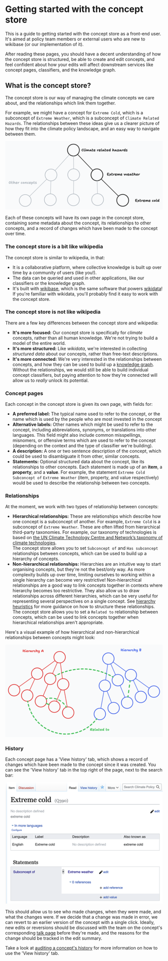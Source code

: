 # Getting started with the concept store

This is a guide to getting started with the concept store as a front-end user. It's aimed at policy team members or external users who are new to wikibase (or our implementation of it).

After reading these pages, you should have a decent understanding of how the concept store is structured, be able to create and edit concepts, and feel confident about how your edits will affect downstream services like concept pages, classifiers, and the knowledge graph.

## What is the concept store?

The concept store is our way of managing the climate concepts we care about, and the relationships which link them together.

For example, we might have a concept for `Extreme Cold`, which is a subconcept of `Extreme Weather`, which is a subconcept of `Climate Related Hazards`. The relationships between these ideas give us a clearer picture of how they fit into the climate policy landscape, and an easy way to navigate between them.

![](./images/concept-store-example.png)

Each of these concepts will have its own page in the concept store, containing some metadata about the concept, its relationships to other concepts, and a record of changes which have been made to the concept over time.

### The concept store is a bit like wikipedia

The concept store is similar to wikipedia, in that:

- It is a collaborative platform, where collective knowledge is built up over time by a community of users (like you!).
- The data can be queried and used in other applications, like our classifiers or the knowledge graph.
- It's built with [wikibase](https://en.wikipedia.org/wiki/Wikibase), which is the same software that powers [wikidata](https://www.wikidata.org/wiki/Wikidata:Main_Page)! If you're familiar with wikidata, you'll probably find it easy to work with the concept store.

### The concept store is not like wikipedia

There are a few key differences between the concept store and wikipedia:

- **It's more focused:** Our concept store is specifically for _climate_ concepts, rather than all human knowledge. We're not trying to build a model of the entire world.
- **It's more structured:** Like _wikidata_, we're interested in collecting _structured data_ about our concepts, rather than free-text descriptions.
- **It's more connected:** We're very interested in the relationships between concepts, and how they can be used to build up a [knowledge graph](../developers/concept-store-vs-knowledge-graph.md). Without the relationships, we would still be able to build individual concept classifiers, but paying attention to how they're connected will allow us to _really_ unlock its potential.

### Concept pages

Each concept in the concept store is given its own page, with fields for:

- **A preferred label:** The typical name used to refer to the concept, or the name which is used by the people who are most invested in the concept
- **Alternative labels:** Other names which might be used to refer to the concept, including abbreviations, synonyms, or translations into other languages. This field might also include common misspellings, misnomers, or offensive terms which are used to refer to the concept (depending on the context and the type of classifier we're building).
- **A description:** A one or two sentence description of the concept, which could be used to disambiguate it from other, similar concepts.
- **Statements:** Optional structured data about the concept, like its relationships to other concepts. Each statement is made up of an **item**, a **property**, and a **value**. For example, the statement `Extreme Cold` `Subconcept of` `Extreme Weather` (item, property, and value respectively) would be used to describe the relationship between two concepts.

### Relationships

At the moment, we work with two types of relationship between concepts:

- **Hierarchical relationships:** These are relationships which describe how one concept is a subconcept of another. For example, `Extreme Cold` is a subconcept of `Extreme Weather`. These are often lifted from hierarchical third-party taxonomies. For example, our taxonomy of technologies is based on [the UN Climate Technology Centre and Network’s taxonomy of climate technologies](https://www.ctc-n.org/resources/ctcn-taxonomy).  
The concept store allows you to set `Subconcept of` and `Has subconcept` relationships between concepts, which can be used to build up a hierarchy of concepts.
- **Non-hierarchical relationships:** Hierarchies are an intuitive way to start organising concepts, but they're not the best/only way. As more complexity builds up over time, limiting ourselves to working within a single hierarchy can become very restrictive! Non-hierarchical relationships are a good way to link concepts together in contexts where hierarchy becomes too restrictive. They also allow us to draw relationships across different hierarchies, which can be very useful for representing several perspectives on a single concept. See [hierarchy heuristics](./hierarchy-heuristics.md) for more guidance on how to structure these relationships.
The concept store allows you to set a `Related to` relationship between concepts, which can be used to link concepts together when hierarchical relationships aren't appropriate.

Here's a visual example of how hierarchical and non-hierarchical relationships between concepts might look:

![](./images/relationships-example.png)

### History

Each concept page has a 'View history' tab, which shows a record of changes which have been made to the concept since it was created. You can see the 'View history' tab in the top right of the page, next to the search bar:

![](./images/view-history-tab.png)

This should allow us to see who made changes, when they were made, and what the changes were. If we decide that a change was made in error, we can revert to an earlier version of the concept with a single click. Ideally, new edits or reversions should be discussed with the team on the concept's corresponding [talk page](./talk-pages.md) before they're made, and the reasons for the change should be tracked in the edit summary.

Take a look at [auditing a concept's history](./auditing-a-concepts-history.md) for more information on how to use the 'View history' tab.
